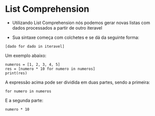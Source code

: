# List Comprehension

- Utilizando List Comprehension nós podemos gerar novas listas com dados processados a partir de outro iteravel

- Sua sintaxe começa com colchetes e se dá da seguinte forma:

~~~
[dado for dado in iteravel]
~~~

Um exemplo abaixo:

~~~
numeros = [1, 2, 3, 4, 5]
res = [numero * 10 for numero in numeros]
print(res)
~~~

A expressão acima pode ser dividida em duas partes, sendo a primeira:

~~~
for numero in numeros
~~~

E a segunda parte:

~~~
numero * 10
~~~